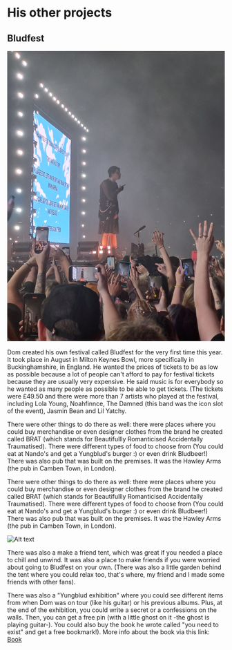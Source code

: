# His other projects 
## Bludfest 
![Alt text](../pic/photobludfest.jpg)

Dom created his own festival called Bludfest for the very first time this year. It took place in August in Milton Keynes Bowl, more specifically in Buckinghamshire, in England. He wanted the prices of tickets to be as low as possible because a lot of people can't afford to pay for festival tickets because they are usually very expensive. He said music is for everybody so he wanted as many people as possible to be able to get tickets. (The tickets were £49.50 and there were more than 7 artists who played at the festival, including Lola Young, Noahfinnce, The Damned (this band was the icon slot of the event), Jasmin Bean and Lil Yatchy. 

There were other things to do there as well: there were places where you could buy merchandise or even designer clothes from the brand he created called BRAT (which stands for Beautifullly Romanticised Accidentally Traumatised). There were different types of food to choose from 
(You could eat at Nando's and get a Yungblud's burger :) or even drink Bludbeer!) 
There was also pub that was built on the premises. It was the Hawley Arms (the pub in Camben Town, in London). 

There were other things to do there as well: there were places where you could buy merchandise or even designer clothes from the brand he created called BRAT (which stands for Beautifullly Romanticised Accidentally Traumatised). There were different types of food to choose from 
(You could eat at Nando's and get a Yungblud's burger :) or even drink Bludbeer!) 
There was also pub that was built on the premises. It was the Hawley Arms (the pub in Camben Town, in London). 

![Alt text](../pic/)

There was also a make a friend tent, which was great if you needed a place to chill and unwind. It was also a place to make friends if you were worried about going to Bludfest on your own. (There was also a little garden behind the tent where you could relax too, that's where, my friend and I made some friends with other fans). 

There was also a "Yungblud exhibition" where you could see different items from when Dom was on tour (like his guitar) or his previous albums. Plus, at the end of the exhibition, you could write a secret or a confessions on the walls. Then, you can get a free pin (with a little ghost on it -the ghost is playing guitar-). You could also buy the book he wrote called "you need to exist" and get a free bookmark!). More info about the book via this link: [Book](dossier/thirdpage)
